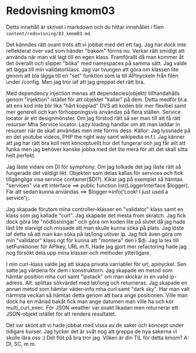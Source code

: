 ---
---
Redovisning kmom03
=========================

Detta innehåll är skrivet i markdown och du hittar innehållet i filen `content/redovisning/03_kmom03.md`.

Det känndes rätt ovant trots att vi jobbat med det ett tag. Jag har dock inte reflekterat över vad som händer "bakom" förrns nu. Verkar rätt smidigt att använda när man väl lagt till en egen klass. Framförallt då man kommer åt det överallt och slipper "böka" med namespaces på samma sätt.
Jag valde att lägga till min validatorklass. Jag var tvungen att göra om klassen lite genom att bla lägga till en "set" funktion som la till APInyckeln från filen under /config. Men jag tror iaf att jag greppat det rätt bra.

Med dependency injection menas att dependecies(objekt) tillhandahålls genom "injektion" istället för att objektet "kallar" på dem. Detta medför bl.a. att ens kod inte blir lika "hårt kopplad" DVS att koden blir mer flexibel samt mer generell och kan förhoppningsvis användas på flera ställen. Service locator är ett designmönster. Om jag förstod rätt så ser man till att få rätt resurser Mha Service locator. Lazy loading handlar om att man laddar in resurser när de skall användas men inte förrns dess.
Källor: Jag lyssnade på en del youtube videos, PHP the right way samt wikipedia m.f.l. Jag känner att jag har rätt bra koll rent konceptuellt hur det fungerar och jag får allt att funka men jag behöver kanske jobba med det lite mera för att det skall sitta helt perfekt.

Jag läste vidare om DI för symphony. Om jag tolkade det jag läste rätt så fungerade det väldigt likt. Objekten som delas kallas för services och fick tillgängliga visa service container($DI?).
Kikar jag på exemplet så hämtas "servicen" via ett interface ==> public function list(LoggerInterface $logger). Fär att sedan kunna användas ==> $logger->info('Look! I just used a service');.

Jag skapade förutom mina controller-klasser en "validator" klass samt en klass som jag kallade "curl". Jag skapade det mesta from skratch. Jag fick dock göra lite "nödlösningar" och göra om koden lite på slutet då jag hade läst lite slarvigt och missade att man skulle kunna söka på plats. Jag löste iaf detta så att man kan söka på lat/long utöver ip. Jag fick även göra om min "validator" klass ngt för kunna att "montera" den i $di. Jag la tex till setFunktioner för APIkey, URL m.fl. Hade jag gjort mer refactoring hade jag nog försökt dela upp mina klasser och methoder ytterligare.

I min curl-klass valde jag att skapa privata varriabler för url, apinyckel. Sen satte jag värdena för dem i konstruktorn.
Jag skapade en metod som hämtar position mha curl samt "ipstack" om man skickar in en valid ip-adress. Alt. splittas sökvärdet med lat/long och returneras.
Jag skapade en annan metod som hämtar väder-info mha curl samt "dark sky". Har man valt närmsta veckan så hämtas detta genom att bara ange positionen. Ville man dock ha en månad bakåt fick man ange datumen man ville ha och kör multi_curl_exec.
För JSON weather var exakt likadan men returnerar ett JSON-objekt istället för att rendera resultatet.

Det var skönt att vi hade jobbat med vissa av de saker och koncept under tidigare kurser. Jag tycker det är svåt nog att greppa de nya sakerna vi skulle lära oss :)
Det flöt på bra tror jag.
Vilken är din TIL för detta kmom?
A: DI, SC, m.m.
